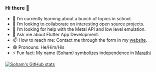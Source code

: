 ### Hi there 👋

- 🔭 I’m currently learning about a bunch of topics in school.
- 👯 I’m looking to collaborate on interesting open source projects.
- 🤔 I’m looking for help with the Metal API and low level emulation.
- 💬 Ask me about Flutter App Development.
- 📫 How to reach me: Contact me through the form in my [website](https://msoham123.github.io/).
- 😄 Pronouns: He/Him/His
- ⚡ Fun fact: My name (Soham) symbolizes independence in [Marathi](https://en.wikipedia.org/wiki/Marathi_language)

[![Soham's GitHub stats](https://github-readme-stats.vercel.app/api?username=msoham123&count_private=true&show_icons=true&theme=radical)](https://github.com/msoham123/msoham123)

 <!-- [![Top Languages](https://github-readme-stats.vercel.app/api/top-langs/?username=msoham123&layout=compact&langs_count=10)](https://github.com/msoham123/msoham123) -->
